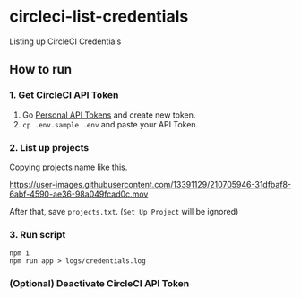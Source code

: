 # circleci-list-credentials
Listing up CircleCI Credentials

## How to run


### 1. Get CircleCI API Token



1. Go [Personal API Tokens](https://app.circleci.com/settings/user/tokens) and create new token.
2. `cp .env.sample .env` and paste your API Token.

### 2. List up projects

Copying projects name like this.

https://user-images.githubusercontent.com/13391129/210705946-31dfbaf8-6abf-4590-ae36-98a049fcad0c.mov

After that, save `projects.txt`. (`Set Up Project` will be ignored)

### 3. Run script

```shell
npm i
npm run app > logs/credentials.log
```


### (Optional) Deactivate CircleCI API Token

  

